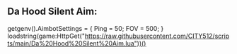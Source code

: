 ## Da Hood Silent Aim:

getgenv().AimbotSettings = {
    Ping = 50;
    FOV = 500;
}
loadstring(game:HttpGet("https://raw.githubusercontent.com/CITY512/scripts/main/Da%20Hood%20Silent%20Aim.lua"))()
